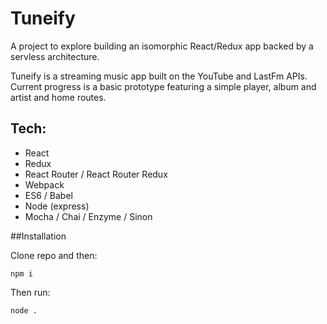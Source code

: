 # Tuneify

A project to explore building an isomorphic React/Redux app backed by a servless architecture. 

Tuneify is a streaming music app built on the YouTube and LastFm APIs. Current progress is a basic prototype featuring a simple player, album and artist and home routes.

## Tech:

* React
* Redux
* React Router / React Router Redux
* Webpack
* ES6 / Babel
* Node (express)
* Mocha / Chai / Enzyme / Sinon

##Installation

Clone repo and then:

```
npm i
```

Then run:

```
node .
```

